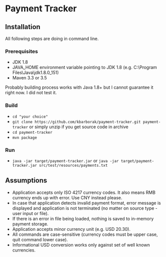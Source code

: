 # Payment Tracker

## Installation 

All following steps are doing in command line.

### Prerequisites

* JDK 1.8
* JAVA_HOME environment variable pointing to JDK  1.8 (e.g. C:\Program Files\Java\jdk1.8.0_151)
* Maven 3.3 or 3.5

Probably building process works with Java 1.8+ but I cannot guarantee it right now. I did not test it.

### Build

* `cd "your choice"`
* `git clone https://github.com/kbarborak/payment-tracker.git payment-tracker` or simply unzip if you get source code in archive
* `cd payment-tracker`
* `mvn package`

### Run

* `java -jar target/payment-tracker.jar` or `java -jar target/payment-tracker.jar src/test/resources/payments.txt`

## Assumptions

* Application accepts only ISO 4217 currency codes. It also means RMB currency ends up with error. Use CNY instead please. 
* In case that application detects invalid payment format, error message is displayed and application is not terminated (no matter on source type - user input or file).
* If there is an error in file being loaded, nothing is saved to in-memory payment storage.
* Application accepts minor currency unit (e.g. USD 20.30).
* All commands are case-sensitive (currency codes must be upper case, quit command lower case).
* Informational USD conversion works only against set of well known currencies.
